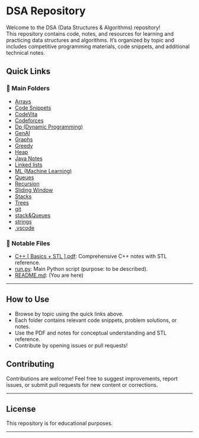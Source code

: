 # DSA Repository

Welcome to the DSA (Data Structures & Algorithms) repository!  
This repository contains code, notes, and resources for learning and practicing data structures and algorithms. It’s organized by topic and includes competitive programming materials, code snippets, and additional technical notes.

## Quick Links

### 📂 Main Folders

- [Arrays](https://github.com/sivabheri/DSA/tree/main/Arrays)
- [Code Snippets](https://github.com/sivabheri/DSA/tree/main/Code%20Snippets)
- [CodeVita](https://github.com/sivabheri/DSA/tree/main/CodeVita)
- [Codeforces](https://github.com/sivabheri/DSA/tree/main/Codeforces)
- [Dp (Dynamic Programming)](https://github.com/sivabheri/DSA/tree/main/Dp)
- [GenAI](https://github.com/sivabheri/DSA/tree/main/GenAI)
- [Graphs](https://github.com/sivabheri/DSA/tree/main/Graphs)
- [Greedy](https://github.com/sivabheri/DSA/tree/main/Greedy)
- [Heap](https://github.com/sivabheri/DSA/tree/main/Heap)
- [Java Notes](https://github.com/sivabheri/DSA/tree/main/Java%20Notes)
- [Linked lists](https://github.com/sivabheri/DSA/tree/main/Linked%20lists)
- [ML (Machine Learning)](https://github.com/sivabheri/DSA/tree/main/ML)
- [Queues](https://github.com/sivabheri/DSA/tree/main/Queues)
- [Recursion](https://github.com/sivabheri/DSA/tree/main/Recursion)
- [Sliding Window](https://github.com/sivabheri/DSA/tree/main/Sliding%20Window)
- [Stacks](https://github.com/sivabheri/DSA/tree/main/Stacks)
- [Trees](https://github.com/sivabheri/DSA/tree/main/Trees)
- [git](https://github.com/sivabheri/DSA/tree/main/git)
- [stack&Queues](https://github.com/sivabheri/DSA/tree/main/stack%26Queues)
- [strings](https://github.com/sivabheri/DSA/tree/main/strings)
- [.vscode](https://github.com/sivabheri/DSA/tree/main/.vscode)

### 📄 Notable Files

- [C++ [ Basics + STL ].pdf](https://github.com/sivabheri/DSA/blob/main/C%2B%2B%20%5B%20Basics%20%2B%20STL%20%5D.pdf): Comprehensive C++ notes with STL reference.
- [run.py](https://github.com/sivabheri/DSA/blob/main/run.py): Main Python script (purpose: to be described).
- [README.md](https://github.com/sivabheri/DSA/blob/main/README.md): (You are here)

---

## How to Use

- Browse by topic using the quick links above.
- Each folder contains relevant code snippets, problem solutions, or notes.
- Use the PDF and notes for conceptual understanding and STL reference.
- Contribute by opening issues or pull requests!

## Contributing

Contributions are welcome! Feel free to suggest improvements, report issues, or submit pull requests for new content or corrections.

---

## License

This repository is for educational purposes.  

---
